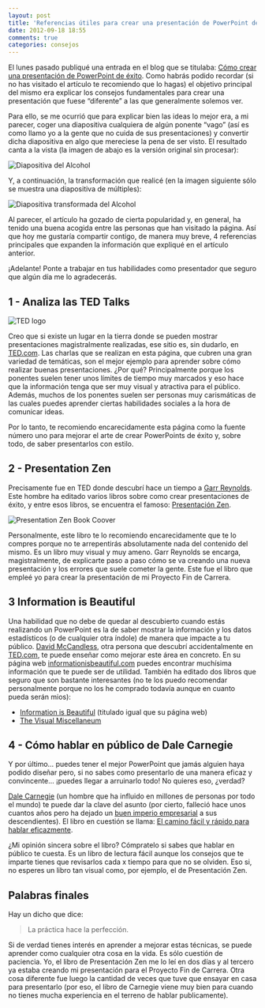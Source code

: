 ```yaml
---
layout: post
title: 'Referencias útiles para crear una presentación de PowerPoint de éxito'
date: 2012-09-18 18:55
comments: true
categories: consejos
---
```


El lunes pasado publiqué una entrada en el blog que se titulaba: [Cómo crear una presentación de PowerPoint de éxito][1]. Como habrás podido recordar (si no has visitado el artículo te recomiendo que lo hagas) el objetivo principal del mismo era explicar los consejos fundamentales para crear una presentación que fuese “diferente” a las que generalmente solemos ver.

Para ello, se me ocurrió que para explicar bien las ideas lo mejor era, a mi parecer, coger una diapositiva cualquiera de algún ponente “vago” (así es como llamo yo a la gente que no cuida de sus presentaciones) y convertir dicha diapositiva en algo que mereciese la pena de ser visto. El resultado canta a la vista (la imagen de abajo es la versión original sin procesar):

![Diapositiva del Alcohol][2]

Y, a continuación, la transformación que realicé (en la imagen siguiente sólo se muestra una diapositiva de múltiples):

![Diapositiva transformada del Alcohol][3]

Al parecer, el artículo ha gozado de cierta popularidad y, en general, ha tenido una buena acogida entre las personas que han visitado la página. Así que hoy me gustaría compartir contigo, de manera muy breve, 4 referencias principales que expanden la información que expliqué en el artículo anterior.

¡Adelante! Ponte a trabajar en tus habilidades como presentador que seguro que algún día me lo agradecerás.


## 1 - Analiza las TED Talks

![TED logo][4]

Creo que si existe un lugar en la tierra donde se pueden mostrar presentaciones magistralmente realizadas, ese sitio es, sin dudarlo, en [TED.com][6]. Las charlas que se realizan en esta página, que cubren una gran variedad de temáticas, son el mejor ejemplo para aprender sobre cómo realizar buenas presentaciones. ¿Por qué? Principalmente porque los ponentes suelen tener unos límites de tiempo muy marcados y eso hace que la información tenga que ser muy visual y atractiva para el público. Además, muchos de los ponentes suelen ser personas muy carismáticas de las cuales puedes aprender ciertas habilidades sociales a la hora de comunicar ideas.

Por lo tanto, te recomiendo encarecidamente esta página como la fuente número uno para mejorar el arte de crear PowerPoints de éxito y, sobre todo, de saber presentarlos con estilo.

## 2 - Presentation Zen

Precisamente fue en TED donde descubrí hace un tiempo a [Garr Reynolds][7]. Este hombre ha editado varios libros sobre como crear presentaciones de éxito, y entre esos libros, se encuentra el famoso: [Presentación Zen][8].

![Presentation Zen Book Coover][5]

Personalmente, este libro te lo recomiendo encarecidamente que te lo compres porque no te arrepentirás absolutamente nada del contenido del mismo. Es un libro muy visual y muy ameno. Garr Reynolds se encarga, magistralmente, de explicarte paso a paso cómo se va creando una nueva presentación y los errores que suele cometer la gente. Este fue el libro que empleé yo para crear la presentación de mi Proyecto Fin de Carrera.

## 3 Information is Beautiful

Una habilidad que no debe de quedar al descubierto cuando estás realizando un PowerPoint es la de saber mostrar la información y los datos estadísticos (o de cualquier otra índole) de manera que impacte a tu público. [David McCandless][9], otra persona que descubrí accidentalmente en [TED.com][6], te puede enseñar como mejorar este área en concreto. En su página web [informationisbeautiful.com][10] puedes encontrar muchísima información que te puede ser de utilidad. También ha editado dos libros que seguro que son bastante interesantes (no te los puedo recomendar personalmente porque no los he comprado todavía aunque en cuanto pueda serán mios):

- [Information is Beautiful][11] (titulado igual que su página web)
- [The Visual Miscellaneum][12]

## 4 - Cómo hablar en público de Dale Carnegie

Y por último… puedes tener el mejor PowerPoint que jamás alguien haya podido diseñar pero, si no sabes como presentarlo de una manera eficaz y convincente… ¡puedes llegar a arruinarlo todo! No quieres eso, ¿verdad?

[Dale Carnegie][13] (un hombre que ha influido en millones de personas por todo el mundo) te puede dar la clave del asunto (por cierto, falleció hace unos cuantos años pero ha dejado un [buen imperio empresarial][14] a sus descendientes). El libro en cuestión se llama: [El camino fácil y rápido para hablar eficazmente][15].

¿Mi opinión sincera sobre el libro? Cómpratelo si sabes que hablar en público te cuesta. Es un libro de lectura fácil aunque los consejos que te imparte tienes que revisarlos cada x tiempo para que no se olviden. Eso si, no esperes un libro tan visual como, por ejemplo, el de Presentación Zen.

## Palabras finales

Hay un dicho que dice:

> La práctica hace la perfección.

Si de verdad tienes interés en aprender a mejorar estas técnicas, se puede aprender como cualquier otra cosa en la vida. Es sólo cuestión de paciencia. Yo, el libro de Presentación Zen me lo leí en dos días y al tercero ya estaba creando mi presentación para el Proyecto Fin de Carrera. Otra cosa diferente fue luego la cantidad de veces que tuve que ensayar en casa para presentarlo (por eso, el libro de Carnegie viene muy bien para cuando no tienes mucha experiencia en el terreno de hablar publicamente).

[1]: http://aldoborrero.com/post/38758906546/como-crear-un-powerpoint-de-exito "Mi anterior artículo"
[2]: http://farm9.staticflickr.com/8078/8293131149_4170563ac9_z.jpg "Diapositiva del Alcohol"
[3]: http://farm9.staticflickr.com/8216/8293130975_345b0a0ef2_z.jpg "Diapositiva transformada del Alcohol"
[4]: http://farm9.staticflickr.com/8211/8294343370_b36e5aa040.jpg "TED logo"
[5]: http://farm9.staticflickr.com/8352/8294343408_6d3ffbbe1e.jpg "Presentación Zen por Garr Reynolds"
[6]: http://ted.com "Página de las conferencias TED"
[7]: https://twitter.com/presentationzen "Twitter de Garr Reynolds"
[8]: http://www.amazon.es/Presentaci%C3%B3n-zen-Garr-Reynolds/dp/8483226375/ref=sr_1_1?s=books&ie=UTF8&qid=1347933452&sr=1-1 "Presentación Zen (Presentation Zen)"
[9]: http://www.davidmccandless.com/ "Página oficial de David McCandless"
[10]: http://www.informationisbeautiful.com/ "Information is Beautiful"
[11]: http://www.amazon.co.uk/exec/obidos/ASIN/0007294662/thegooddrugsg-21 "Libro Information is Beautiful"
[12]: http://www.harpercollins.com/book/pre-order.aspx?isbn13=9780061748363 "Libro The Visual Miscellaneum"
[13]: http://en.wikipedia.org/wiki/Dale_Carnegie "Dale Carnegie"
[14]: http://www.dalecarnegie.com/ "Imperio de Dale Carnegie :P"
[15]: http://www.amazon.es/camino-f%C3%A1cil-r%C3%A1pido-hablar-eficazmente/dp/8493664952/ref=sr_1_4?ie=UTF8&qid=1347932539&sr=8-4 "Libro El camino fácil y rápido para hablar eficazmente"